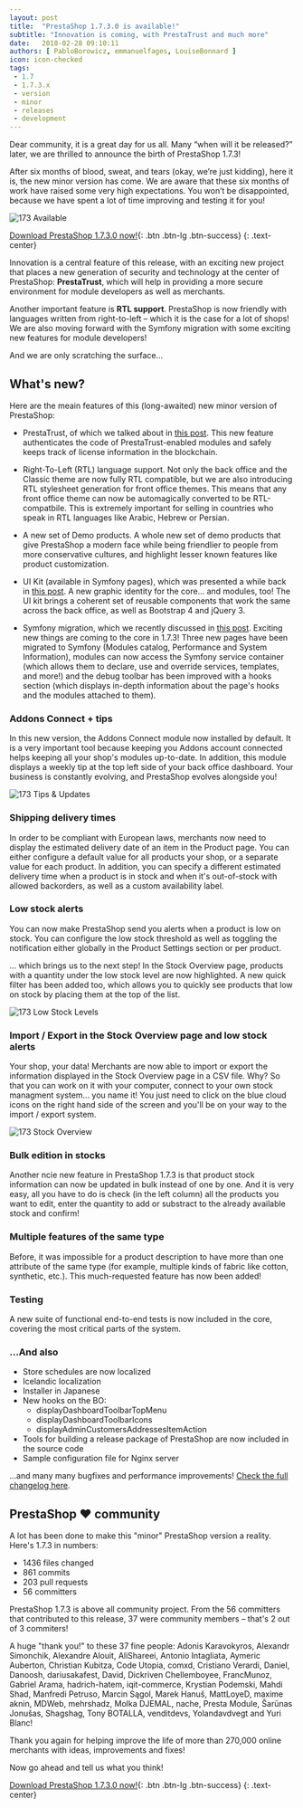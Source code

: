 ```yaml
---
layout: post
title:  "PrestaShop 1.7.3.0 is available!"
subtitle: "Innovation is coming, with PrestaTrust and much more"
date:   2018-02-28 09:10:11
authors: [ PabloBorowicz, emmanuelfages, LouiseBonnard ]
icon: icon-checked
tags:
 - 1.7
 - 1.7.3.x
 - version
 - minor
 - releases
 - development
---
```

 
Dear community, it is a great day for us all. Many “when will it be released?” later, we are thrilled to announce the birth of PrestaShop 1.7.3!

After six months of blood, sweat, and tears (okay, we’re just kidding), here it is, the new minor version has come. We are aware that these six months of work have raised some very high expectations. You won’t be disappointed, because we have spent a lot of time improving and testing it for you!

![173 Available](/assets/images/2018/02/173_Release.jpg)

[Download PrestaShop 1.7.3.0 now!](https://download.prestashop.com/download/releases/prestashop_1.7.3.0.zip){: .btn .btn-lg .btn-success}
{: .text-center}

Innovation is a central feature of this release, with an exciting new project that places a new generation of security and technology at the center of PrestaShop: **PrestaTrust**, which will help in providing a more secure environment for module developers as well as merchants.

Another important feature is **RTL support**. PrestaShop is now friendly with languages written from right-to-left – which it is the case for a lot of shops! We are also moving forward with the Symfony migration with some exciting new features for module developers!

And we are only scratching the surface...


## What's new?
 
Here are the meain features of this (long-awaited) new minor version of PrestaShop:
 
- PrestaTrust, of which we talked about in [this post](http://build.prestashop.com/news/everything-you-always-wanted-to-know-about-prestatrust). This new feature authenticates the code of PrestaTrust-enabled modules and safely keeps track of license information in the blockchain.

- Right-To-Left (RTL) language support. Not only the back office and the Classic theme are now fully RTL compatible, but we are also introducing RTL stylesheet generation for front office themes. This means that any front office theme can now be automagically converted to be RTL-compatbile. This is extremely important for selling in countries who speak in RTL languages like Arabic, Hebrew or Persian.

- A new set of Demo products. A whole new set of demo products that give PrestaShop a modern face while being friendlier to people from more conservative cultures, and highlight lesser known features like product customization.

- UI Kit (available in Symfony pages), which was presented a while back in [this post](http://build.prestashop.com/news/PrestaShop-UI-Kit). A new graphic identity for the core... and modules, too! The UI kit brings a coherent set of reusable components that work the same across the back office, as well as Bootstrap 4 and jQuery 3.

- Symfony migration, which we recently discussed in [this post](http://build.prestashop.com/news/make-back-office-modules-great-again). Exciting new things are coming to the core in 1.7.3! Three new pages have been migrated to Symfony (Modules catalog, Performance and System Information), modules can now access the Symfony service container (which allows them to declare, use and override services, templates, and more!) and the debug toolbar has been improved with a hooks section (which displays in-depth information about the page's hooks and the modules attached to them).
 
### Addons Connect + tips

In this new version, the Addons Connect module now installed by default. It is a very important tool because keeping you Addons account connected helps keeping all your shop's modules up-to-date. In addition, this module displays a weekly tip at the top left side of your back office dashboard. Your business is constantly evolving, and PrestaShop evolves alongside you!

![173 Tips & Updates](/assets/images/2018/02/173_Tips_Updates.png)


### Shipping delivery times
 
In order to be compliant with European laws, merchants now need to display the estimated delivery date of an item in the Product page. You  can either configure a default value for all products your shop, or a separate value for each product. In addition, you can specify a different estimated delivery time when a product is in stock and when it's out-of-stock with allowed backorders, as well as a custom availability label.

 
### Low stock alerts
 
You can now make PrestaShop send you alerts when a product is low on stock. You can configure the low stock threshold as well as toggling the notification either globally in the Product Settings section or per product.

… which brings us to the next step! In the Stock Overview page, products with a quantity under the low stock level are now highlighted. A new quick filter has been added too, which allows you to quickly see products that low on stock by placing them at the top of the list.

![173 Low Stock Levels](/assets/images/2018/02/173_Low_Stock_Levels.png)


### Import / Export in the Stock Overview page and low stock alerts

Your shop, your data! Merchants are now able to import or export the information displayed in the Stock Overview page in a CSV file. Why? So that you can work on it with your computer, connect to your own stock managment system... you name it! You just need to click on the blue cloud icons on the right hand side of the screen and you'll be on your way to the import / export system.

![173 Stock Overview](/assets/images/2018/02/173_Stock_Import.png)

### Bulk edition in stocks
 
Another ncie new feature in PrestaShop 1.7.3 is that product stock information can now be updated in bulk instead of one by one. And it is very easy, all you have to do is check (in the left column) all the products you want to edit, enter the quantity to add or substract to the already available stock and confirm!


### Multiple features of the same type

Before, it was impossible for a product description to have more than one attribute of the same type (for example, multiple kinds of fabric like cotton, synthetic, etc.). This much-requested feature has now been added!


### Testing

A new suite of functional end-to-end tests is now included in the core, covering the most critical parts of the system.

### ...And also

- Store schedules are now localized
- Icelandic localization
- Installer in Japanese
- New hooks on the BO:
    - displayDashboardToolbarTopMenu
    - displayDashboardToolbarIcons
    - displayAdminCustomersAddressesItemAction
- Tools for building a release package of PrestaShop are now included in the source code
- Sample configuration file for Nginx server

...and many many bugfixes and performance improvements! [Check the full changelog here]( https://assets.prestashop2.com/en/system/files/ps_releases/changelog_1.7.3.0.txt).

## PrestaShop ❤️ community

A lot has been done to make this "minor" PrestaShop version a reality. Here's 1.7.3 in numbers:
* 1436 files changed
* 861 commits
* 203 pull requests
* 56 committers

PrestaShop 1.7.3 is above all community project. From the 56 committers that contributed to this release, 37 were community members – that's 2 out of 3 commiters!

A huge "thank you!" to these 37 fine people: Adonis Karavokyros, Alexandr Simonchik, Alexandre Alouit, AliShareei, Antonio Intagliata, Aymeric Auberton, Christian Kubitza, Code Utopia, comxd, Cristiano Verardi, Daniel, Danoosh, dariusakafest, David, Dickriven Chellemboyee, FrancMunoz, Gabriel Arama, hadrich-hatem, iqit-commerce, Krystian Podemski, Mahdi Shad, Manfredi Petruso, Marcin Sągol, Marek Hanuš, MattLoyeD, maxime aknin, MDWeb, mehrshadz, Molka DJEMAL, nache, Presta Module, Šarūnas Jonušas, Shagshag, Tony BOTALLA, venditdevs, Yolandavdvegt and Yuri Blanc!
 
Thank you again for helping improve the life of more than 270,000 online merchants with ideas, improvements and fixes!
 
Now go ahead and tell us what you think!

[Download PrestaShop 1.7.3.0 now!](https://download.prestashop.com/download/releases/prestashop_1.7.3.0.zip){: .btn .btn-lg .btn-success}
{: .text-center}

